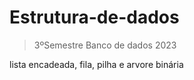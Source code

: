 # Estrutura-de-dados
> 3ºSemestre Banco de dados 2023

lista encadeada, fila, pilha e arvore binária
